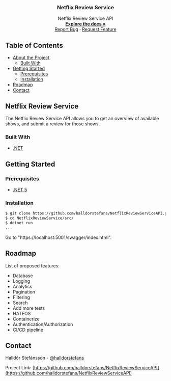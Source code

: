 <!-- PROJECT LOGO -->
<br />
<p align="center">

  <h3 align="center">Netflix Review Service</h3>

  <p align="center">
    Netflix Review Service API
    <br />
    <a href="https://github.com/halldorstefans/NetflixReviewServiceAPI"><strong>Explore the docs »</strong></a>
    <br />
    <a href="https://github.com/halldorstefans/NetflixReviewServiceAPI/issues">Report Bug</a>
    ·
    <a href="https://github.com/halldorstefans/NetflixReviewServiceAPI/issues">Request Feature</a>
  </p>
</p>

<!-- TABLE OF CONTENTS -->
## Table of Contents

* [About the Project](#project-name)
  * [Built With](#built-with)
* [Getting Started](#getting-started)
  * [Prerequisites](#prerequisites)
  * [Installation](#installation)
* [Roadmap](#roadmap)
* [Contact](#contact)

<!-- ABOUT THE PROJECT -->
## Netflix Review Service

The Netflix Review Service API allows you to get an overview of available shows, and submit a review for those shows.

### Built With

* [.NET](https://dotnet.microsoft.com/)

<!-- GETTING STARTED -->
## Getting Started

### Prerequisites

* [.NET 5](https://dotnet.microsoft.com/download)

### Installation

```sh
$ git clone https://github.com/halldorstefans/NetflixReviewServiceAPI.git
$ cd NetflixReviewService/src/
$ dotnet run
...
```

Go to "https://localhost:5001/swagger/index.html".

<!-- ROADMAP -->
## Roadmap

List of proposed features:

* Database
* Logging
* Analytics
* Pagination
* Filtering
* Search
* Add more tests
* HATEOS
* Containerize
* Authentication/Authorization
* CI/CD pipeline

<!-- CONTACT -->
## Contact

Halldór Stefánsson - [@halldorstefans](https://twitter.com/halldorstefans)

Project Link: [https://github.com/halldorstefans/NetflixReviewServiceAPI](https://github.com/halldorstefans/NetflixReviewServiceAPI)
